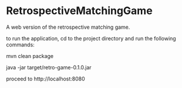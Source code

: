 # RetrospectiveMatchingGame
A web version of the retrospective matching game.

to run the application, cd to the project directory and run the following commands:

mvn clean package

java -jar target/retro-game-0.1.0.jar

proceed to  http://localhost:8080